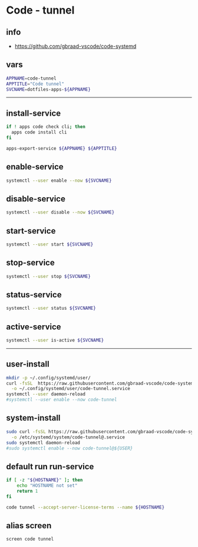 # Code - tunnel

## info

  - https://github.com/gbraad-vscode/code-systemd


## vars
```sh
APPNAME=code-tunnel
APPTITLE="Code tunnel"
SVCNAME=dotfiles-apps-${APPNAME}
```

---

## install-service
```sh
if ! apps code check cli; then
  apps code install cli
fi

apps-export-service ${APPNAME} ${APPTITLE}
```

## enable-service
```sh
systemctl --user enable --now ${SVCNAME}
```

## disable-service
```sh
systemctl --user disable --now ${SVCNAME}
```

## start-service
```sh
systemctl --user start ${SVCNAME}
```

## stop-service
```sh
systemctl --user stop ${SVCNAME}
```

## status-service
```sh
systemctl --user status ${SVCNAME}
```

## active-service
```sh
systemctl --user is-active ${SVCNAME}
```

---

## user-install
```sh
mkdir -p ~/.config/systemd/user/
curl -fsSL  https://raw.githubusercontent.com/gbraad-vscode/code-systemd/refs/heads/main/user/code-tunnel.service   \
  -o ~/.config/systemd/user/code-tunnel.service
systemctl --user daemon-reload
#systemctl --user enable --now code-tunnel
```

## system-install
```sh
sudo curl -fsSL https://raw.githubusercontent.com/gbraad-vscode/code-systemd/refs/heads/main/system/code-tunnel%40.service   \
  -o /etc/systemd/system/code-tunnel@.service
sudo systemctl daemon-reload
#sudo systemctl enable --now code-tunnel@${USER}
```

## default run run-service
```sh interactive
if [ -z "${HOSTNAME}" ]; then
    echo "HOSTNAME not set"
    return 1
fi

code tunnel --accept-server-license-terms --name ${HOSTNAME}
```

## alias screen
```sh
screen code tunnel
```

